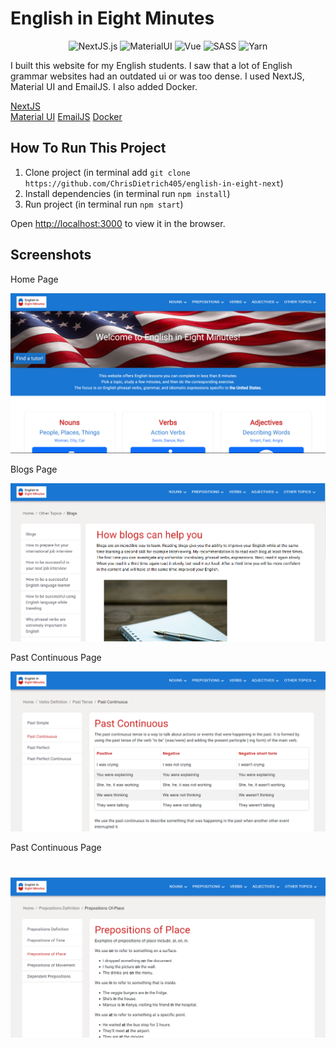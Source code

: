 # English in Eight Minutes

<div align="center">
  <img src="https://img.shields.io/badge/NextJS-13.4.12-green" alt="NextJS.js">
  <img src="https://img.shields.io/badge/Material UI-5.0.10-blue" alt="MaterialUI">
  <img src="https://img.shields.io/badge/Vue-3.3.4-brightgreen" alt="Vue">
  <img src="https://img.shields.io/badge/SASS-1.67.0-pink" alt="SASS">
  <img src="https://img.shields.io/badge/Yarn-1.22.19-ff69b4" alt="Yarn">
</div>

I built this website for my English students. I saw that a lot of English grammar websites had an outdated ui or was too dense. I used NextJS, Material UI and EmailJS. I also added Docker.

[NextJS](https://nextjs.org/)  
[Material UI](https://mui.com/material-ui/)
[EmailJS](https://www.emailjs.com/docs/)
[Docker](https://www.docker.com/)



## How To Run This Project

1. Clone project (in terminal add `git clone https://github.com/ChrisDietrich405/english-in-eight-next`)
2. Install dependencies (in terminal run `npm install`)
3. Run project (in terminal run `npm start`)


Open [http://localhost:3000](http://localhost:3000) to view it in the browser.




## Screenshots


Home Page

![image](github-images/github-home.png)

Blogs Page

![image](github-images/github-blogs.png)

Past Continuous Page

![image](github-images/github-past-continuous.png)

Past Continuous Page

![image](github-images/github-prepositions.png)
=======
